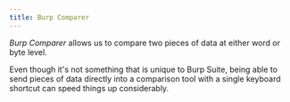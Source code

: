 ```yaml
---
title: Burp Comparer
---
```


*Burp Comparer* allows us to compare two pieces of data at either word or byte level.

Even though it's not something that is unique to Burp Suite, being able to send pieces of data directly into a comparison tool with a single keyboard shortcut can speed things up considerably.
